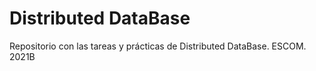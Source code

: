 # Distributed DataBase
Repositorio con las tareas y prácticas  de Distributed DataBase.
ESCOM. 2021B
